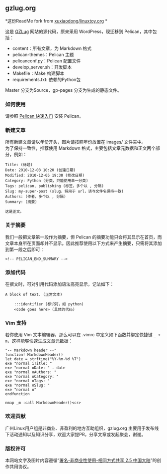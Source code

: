 gzlug.org
------------

*这份ReadMe fork from [xuxiaodong/linuxtoy.org](https://github.com/xuxiaodong/linuxtoy.org/blob/master/README.md) *

这是 [GZLug][l] 网站的源代码，原来采用 WordPress，现迁移到 Pelican，其中包括：

- content：所有文章，为 Markdown 格式
- pelican-themes：Pelican 主题
- pelicanconf.py：Pelican 配置文件
- develop_server.sh：开发脚本
- Makefile：Make 构建脚本
- requirements.txt: 依赖的Python包

Master 分支为Source，gp-pages 分支为生成的静态文件。

### 如何使用

请参照 [Pelican 快速入门][p] 安装 Pelican。

### 新建文章
所有新建文章请以年份开头，图片请按照年份放置在 images/ 文件夹中。  
为了保持一致性，推荐使用 Markdown 格式，主要包括文章元数据和正文两个部分，例如：  

    Title: (标题)
    Date: 2010-12-03 10:20 (创建日期)
    Modified: 2010-12-05 19:30 (修改日期)
    Category: Python (分类，只能使用单一分类)
    Tags: pelican, publishing (标签，多个以 , 分隔)
    Slug: my-super-post (slug，将用于 url，请与文件名保持一致)
    Authors: (作者，多个以 , 分隔)
    Summary: (摘要)

    这是正文。

### 关于摘要

我们一般把文章第一段作为摘要，但 Pelican 的摘要功能只会将其显示在首页，而文章本身所在页面却并不显示。因此推荐使用以下方式来产生摘要，只需将其添加到第一段之后即可：

    <!-- PELICAN_END_SUMMARY -->

### 添加代码

在撰文时，可对引用代码添加语法高亮显示，记法如下：

    A block of text. (正常文本)

        :::identifier (标识符，如 python)
        <code goes here> (具体的代码)

### Vim 支持

若你使用 Vim 文本编辑器，那么可以在 .vimrc 中定义如下函数并绑定快捷键 `_ + m`，这样能够快速生成文章元数据：

```viml
"-- Markdown header --"
function! MarkdownHeader()
let date = strftime("%Y-%m-%d %T")
exe "normal iTitle: "
exe "normal oDate: " . date
exe "normal oAuthors: "
exe "normal oCategory: "
exe "normal oTags: "
exe "normal oSlug: "
exe "normal o"
endfunction

nmap _m :call MarkdownHeader()<cr>
```

### 欢迎贡献

广州Linux用户组是非商业、非盈利的地方互助组织，gzlug.org 主要用于发布线下活动通知以及知识分享，欢迎大家提PR，分享文章或发起聚会，谢谢。

### 版权许可

本网站文字及图片内容遵循“[署名-非商业性使用-相同方式共享 2.5 中国大陆][c]”的创作共用协议。

[l]: http://gzlug.org
[p]: http://docs.getpelican.com/en/3.5.0/quickstart.html
[c]: http://creativecommons.org/licenses/by-nc-sa/2.5/cn/
